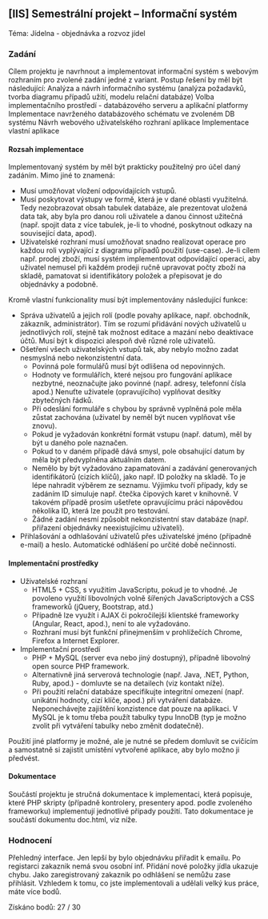 ## [IIS] Semestrální projekt – Informační systém

Téma: Jídelna - objednávka a rozvoz jídel

### Zadání

Cílem projektu je navrhnout a implementovat informační systém s webovým rozhraním pro zvolené zadání jedné z variant. Postup řešení by měl být následující:
Analýza a návrh informačního systému (analýza požadavků, tvorba diagramu případů užití, modelu relační databáze)
Volba implementačního prostředí - databázového serveru a aplikační platformy
Implementace navrženého databázového schématu ve zvoleném DB systému
Návrh webového uživatelského rozhraní aplikace
Implementace vlastní aplikace

#### Rozsah implementace

Implementovaný systém by měl být prakticky použitelný pro účel daný zadáním. Mimo jiné to znamená:

- Musí umožňovat vložení odpovídajících vstupů.
- Musí poskytovat výstupy ve formě, která je v dané oblasti využitelná. Tedy nezobrazovat obsah tabulek databáze, ale prezentovat uložená data tak, aby byla pro danou roli uživatele a danou činnost užitečná (např. spojit data z více tabulek, je-li to vhodné, poskytnout odkazy na související data, apod).
- Uživatelské rozhraní musí umožňovat snadno realizovat operace pro každou roli vyplývající z diagramu případů použití (use-case). Je-li cílem např. prodej zboží, musí systém implementovat odpovídající operaci, aby uživatel nemusel při každém prodeji ručně upravovat počty zboží na skladě, pamatovat si identifikátory položek a přepisovat je do objednávky a podobně.


Kromě vlastní funkcionality musí být implementovány následující funkce:

- Správa uživatelů a jejich rolí (podle povahy aplikace, např. obchodník, zákazník, administrátor). Tím se rozumí přidávání nových uživatelů u jednotlivých rolí, stejně tak možnost editace a mazání nebo deaktivace účtů. Musí být k dispozici alespoň dvě různé role uživatelů.
- Ošetření všech uživatelských vstupů tak, aby nebylo možno zadat nesmyslná nebo nekonzistentní data.
	- Povinná pole formulářů musí být odlišena od nepovinných.
	- Hodnoty ve formulářích, které nejsou pro fungování aplikace nezbytné, neoznačujte jako povinné (např. adresy, telefonní čísla apod.) Nenuťte uživatele (opravujícího) vyplňovat desítky zbytečných řádků.
	- Při odeslání formuláře s chybou by správně vyplněná pole měla zůstat zachována (uživatel by neměl být nucen vyplňovat vše znovu).
	- Pokud je vyžadován konkrétní formát vstupu (např. datum), měl by být u daného pole naznačen.
	- Pokud to v daném případě dává smysl, pole obsahující datum by měla být předvyplněna aktuálním datem.
	- Nemělo by být vyžadováno zapamatování a zadávání generovaných identifikátorů (cizích klíčů), jako např. ID položky na skladě. To je lépe nahradit výběrem ze seznamu. Výjimku tvoří případy, kdy se zadáním ID simuluje např. čtečka čipových karet v knihovně. V takovém případě prosím ušetřete opravujícímu práci nápovědou několika ID, která lze použít pro testování.
	- Žádné zadání nesmí způsobit nekonzistentní stav databáze (např. přiřazení objednávky neexistujícímu uživateli).
- Přihlašování a odhlašování uživatelů přes uživatelské jméno (případně e-mail) a heslo. Automatické odhlášení po určité době nečinnosti.

#### Implementační prostředky

- Uživatelské rozhraní
	- HTML5 + CSS, s využitím JavaScriptu, pokud je to vhodné. Je povoleno využití libovolných volně šířených JavaScriptových a CSS frameworků (jQuery, Bootstrap, atd.)
	- Případně lze využít i AJAX či pokročilejší klientské frameworky (Angular, React, apod.), není to ale vyžadováno.
	- Rozhraní musí být funkční přinejmenším v prohlížečích Chrome, Firefox a Internet Explorer.
- Implementační prostředí
	- PHP + MySQL (server eva nebo jiný dostupný), případně libovolný open source PHP framework.
	- Alternativně jiná serverová technologie (např. Java, .NET, Python, Ruby, apod.) - domluvte se na detailech (viz kontakt níže).
	- Při použití relační databáze specifikujte integritní omezení (např. unikátní hodnoty, cizí klíče, apod.) při vytváření databáze. Neponechávejte zajištění konzistence dat pouze na aplikaci. V MySQL je k tomu třeba použít tabulky typu InnoDB (typ je možno zvolit při vytváření tabulky nebo změnit dodatečně).

Použití jiné platformy je možné, ale je nutné se předem domluvit se cvičícím a samostatně si zajistit umístění vytvořené aplikace, aby bylo možno ji předvést.

#### Dokumentace

Součástí projektu je stručná dokumentace k implementaci, která popisuje, které PHP skripty (případně kontrolery, presentery apod. podle zvoleného frameworku) implementují jednotlivé případy použití. Tato dokumentace je součástí dokumentu doc.html, viz níže.

### Hodnocení 

Přehledný interface. Jen lepší by bylo objednávku přiřadit k emailu. Po registarci zakaznik nemá svou osobní inf. Přidání nové položky jídla ukazuje chybu. Jako zaregistrovaný zakaznik po odhlášení se nemůžu zase přihlásit. Vzhledem k tomu, co jste implementovali a udělali velký kus práce, máte více bodů.

Získáno bodů: 27 / 30
